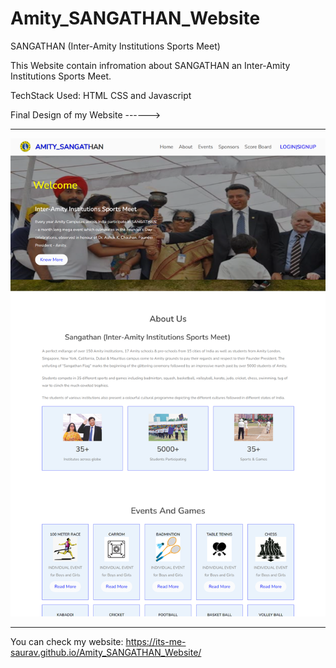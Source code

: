 # Amity_SANGATHAN_Website


SANGATHAN (Inter-Amity Institutions Sports Meet)

This Website contain infromation about SANGATHAN an Inter-Amity Institutions Sports Meet.

TechStack Used: HTML CSS and Javascript

Final Design of my Website ------>

---

![](images/rd.png)

---

You can check my website: https://its-me-saurav.github.io/Amity_SANGATHAN_Website/
